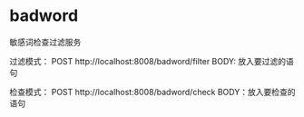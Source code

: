 # badword
敏感词检查过滤服务

过滤模式：
POST http://localhost:8008/badword/filter
BODY: 放入要过滤的语句


检查模式：
POST http://localhost:8008/badword/check
BODY：放入要检查的语句

